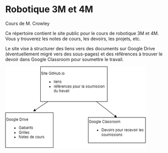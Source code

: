 # Robotique 3M et 4M
Cours de M. Crowley

Ce répertoire contient le site public pour le cours de robotique 3M et 4M. Vous y trouverez les notes de cours, les devoirs, les projets, etc.

Le site vise à structurer des liens vers des documents sur Google Drive (éventuellement migré vers des sous-pages) et des références à trouver le devoir dans Google Classroom pour soumettre le travail.

![architecture](./architecture.png)
